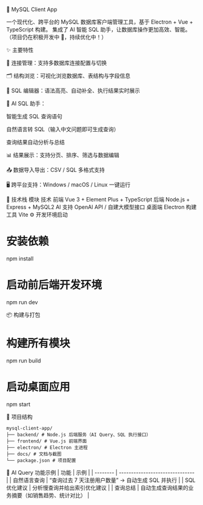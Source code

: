 🧠 MySQL Client App

一个现代化、跨平台的 MySQL 数据库客户端管理工具，基于 Electron + Vue + TypeScript 构建。
集成了 AI 智能 SQL 助手，让数据库操作更加高效、智能。
（项目仍在积极开发中 🚀，持续优化中！）

✨ 主要特性

🔗 连接管理：支持多数据库连接配置与切换

🗂️ 结构浏览：可视化浏览数据库、表结构与字段信息

📝 SQL 编辑器：语法高亮、自动补全、执行结果实时展示

🧠 AI SQL 助手：

智能生成 SQL 查询语句

自然语言转 SQL（输入中文问题即可生成查询）

查询结果自动分析与总结

📊 结果展示：支持分页、排序、筛选与数据编辑

📤 数据导入导出：CSV / SQL 多格式支持

🖥️ 跨平台支持：Windows / macOS / Linux 一键运行

🧩 技术栈
模块 技术
前端 Vue 3 + Element Plus + TypeScript
后端 Node.js + Express + MySQL2
AI 支持 OpenAI API / 自建大模型接口
桌面端 Electron
构建工具 Vite
⚙️ 开发环境启动

# 安装依赖

npm install

# 启动前后端开发环境

npm run dev

📦 构建与打包

# 构建所有模块

npm run build

# 启动桌面应用

npm start

📁 项目结构

```
mysql-client-app/
├── backend/ # Node.js 后端服务（AI Query、SQL 执行接口）
├── frontend/ # Vue.js 前端界面
├── electron/ # Electron 主进程
├── docs/ # 文档与截图
└── package.json # 项目配置
```

🧠 AI Query 功能示例
| 功能 | 示例 |
| -------- | ------------------------------- |
| 自然语言查询 | “查询过去 7 天注册用户数量” → 自动生成 SQL 并执行 |
| SQL 优化建议 | 分析慢查询并给出索引优化建议 |
| 查询总结 | 自动生成查询结果的业务摘要（如销售趋势、统计对比） |
